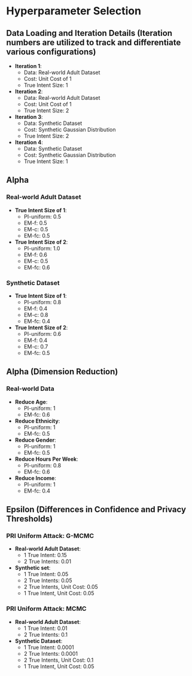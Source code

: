 # Hyperparameter Selection 

## Data Loading and Iteration Details (Iteration numbers are utilized to track and differentiate various configurations)
- **Iteration 1**: 
  - Data: Real-world Adult Dataset
  - Cost: Unit Cost of 1
  - True Intent Size: 1
- **Iteration 2**: 
  - Data: Real-world Adult Dataset
  - Cost: Unit Cost of 1
  - True Intent Size: 2
- **Iteration 3**: 
  - Data: Synthetic Dataset
  - Cost: Synthetic Gaussian Distribution
  - True Intent Size: 2
- **Iteration 4**: 
  - Data: Synthetic Dataset
  - Cost: Synthetic Gaussian Distribution
  - True Intent Size: 1

## Alpha

### Real-world Adult Dataset
- **True Intent Size of 1**:
  - PI-uniform: 0.5
  - EM-f: 0.5
  - EM-c: 0.5
  - EM-fc: 0.5
- **True Intent Size of 2**:
  - PI-uniform: 1.0
  - EM-f: 0.6
  - EM-c: 0.5
  - EM-fc: 0.6

### Synthetic Dataset
- **True Intent Size of 1**:
  - PI-uniform: 0.8
  - EM-f: 0.4
  - EM-c: 0.8
  - EM-fc: 0.4
- **True Intent Size of 2**:
  - PI-uniform: 0.6
  - EM-f: 0.4
  - EM-c: 0.7
  - EM-fc: 0.5

## Alpha (Dimension Reduction)

### Real-world Data
- **Reduce Age**:
  - PI-uniform: 1
  - EM-fc: 0.6
- **Reduce Ethnicity**:
  - PI-uniform: 1
  - EM-fc: 0.5
- **Reduce Gender**:
  - PI-uniform: 1
  - EM-fc: 0.5
- **Reduce Hours Per Week**:
  - PI-uniform: 0.8
  - EM-fc: 0.6
- **Reduce Income**:
  - PI-uniform: 1
  - EM-fc: 0.4

## Epsilon (Differences in Confidence and Privacy Thresholds) 

### PRI Uniform Attack: G-MCMC
- **Real-world Adult Dataset**:
  - 1 True Intent: 0.15
  - 2 True Intents: 0.01
- **Synthetic set**:
  - 1 True Intent: 0.05
  - 2 True Intents: 0.05
  - 2 True Intents, Unit Cost: 0.05
  - 1 True Intent, Unit Cost: 0.05

### PRI Uniform Attack: MCMC
- **Real-world Adult Dataset**:
  - 1 True Intent: 0.01
  - 2 True Intents: 0.1
- **Synthetic Dataset**:
  - 1 True Intent: 0.0001
  - 2 True Intents: 0.0001
  - 2 True Intents, Unit Cost: 0.1
  - 1 True Intent, Unit Cost: 0.05

